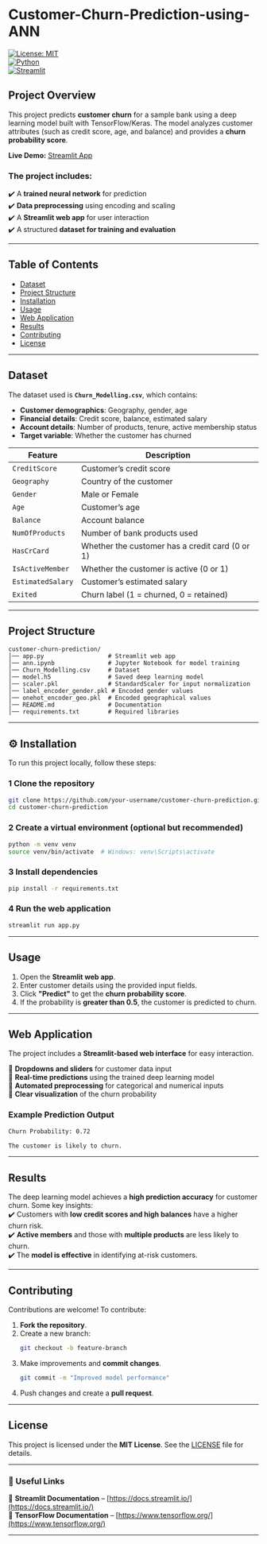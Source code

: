 # Customer-Churn-Prediction-using-ANN

[![License: MIT](https://img.shields.io/badge/License-MIT-blue.svg)](LICENSE)  
[![Python](https://img.shields.io/badge/Python-3.8%2B-blue.svg)](https://www.python.org/)  
[![Streamlit](https://img.shields.io/badge/Streamlit-App-red.svg)](https://streamlit.io/)  

## Project Overview  
This project predicts **customer churn** for a sample bank using a deep learning model built with TensorFlow/Keras. The model analyzes customer attributes (such as credit score, age, and balance) and provides a **churn probability score**.

**Live Demo:** [Streamlit App](https://your-streamlit-app-url)  

### **The project includes:**  
✔️ A **trained neural network** for prediction  
✔️ **Data preprocessing** using encoding and scaling  
✔️ A **Streamlit web app** for user interaction  
✔️ A structured **dataset for training and evaluation**  

---

## Table of Contents  
- [Dataset](#-dataset)  
- [Project Structure](#-project-structure)  
- [Installation](#-installation)  
- [Usage](#-usage)  
- [Web Application](#-web-application)  
- [Results](#-results)  
- [Contributing](#-contributing)  
- [License](#-license)  

---

## Dataset  
The dataset used is **`Churn_Modelling.csv`**, which contains:  

- **Customer demographics**: Geography, gender, age  
- **Financial details**: Credit score, balance, estimated salary  
- **Account details**: Number of products, tenure, active membership status  
- **Target variable**: Whether the customer has churned  

| Feature         | Description |
|----------------|-------------|
| `CreditScore`  | Customer’s credit score |
| `Geography`    | Country of the customer |
| `Gender`       | Male or Female |
| `Age`          | Customer’s age |
| `Balance`      | Account balance |
| `NumOfProducts` | Number of bank products used |
| `HasCrCard`    | Whether the customer has a credit card (0 or 1) |
| `IsActiveMember` | Whether the customer is active (0 or 1) |
| `EstimatedSalary` | Customer’s estimated salary |
| `Exited`       | Churn label (1 = churned, 0 = retained) |

---

## Project Structure  
```
customer-churn-prediction/
│── app.py                  # Streamlit web app
│── ann.ipynb               # Jupyter Notebook for model training
│── Churn_Modelling.csv     # Dataset
│── model.h5                # Saved deep learning model
│── scaler.pkl              # StandardScaler for input normalization
│── label_encoder_gender.pkl # Encoded gender values
│── onehot_encoder_geo.pkl  # Encoded geographical values
│── README.md               # Documentation
│── requirements.txt        # Required libraries
```

---

## ⚙ Installation  
To run this project locally, follow these steps:  

### **1️ Clone the repository**  
```bash
git clone https://github.com/your-username/customer-churn-prediction.git
cd customer-churn-prediction
```

### **2️ Create a virtual environment (optional but recommended)**  
```bash
python -m venv venv
source venv/bin/activate  # Windows: venv\Scripts\activate
```

### **3️ Install dependencies**  
```bash
pip install -r requirements.txt
```

### **4️ Run the web application**  
```bash
streamlit run app.py
```

---

## Usage  
1. Open the **Streamlit web app**.  
2. Enter customer details using the provided input fields.  
3. Click **"Predict"** to get the **churn probability score**.  
4. If the probability is **greater than 0.5**, the customer is predicted to churn.  

---

## Web Application  
The project includes a **Streamlit-based web interface** for easy interaction.  

🔹 **Dropdowns and sliders** for customer data input  
🔹 **Real-time predictions** using the trained deep learning model  
🔹 **Automated preprocessing** for categorical and numerical inputs  
🔹 **Clear visualization** of the churn probability  

### **Example Prediction Output**  
```txt
Churn Probability: 0.72

The customer is likely to churn.
```

---

## Results  
The deep learning model achieves a **high prediction accuracy** for customer churn. Some key insights:  
✔️ Customers with **low credit scores and high balances** have a higher churn risk.  
✔️ **Active members** and those with **multiple products** are less likely to churn.  
✔️ The **model is effective** in identifying at-risk customers.  

---

## Contributing  
Contributions are welcome! To contribute:  
1. **Fork the repository**.  
2. Create a new branch:  
   ```bash
   git checkout -b feature-branch
   ```
3. Make improvements and **commit changes**.  
   ```bash
   git commit -m "Improved model performance"
   ```
4. Push changes and create a **pull request**.  

---

## License  
This project is licensed under the **MIT License**. See the [LICENSE](LICENSE) file for details.  

---

### 🔗 Useful Links  
📌 **Streamlit Documentation** – [https://docs.streamlit.io/](https://docs.streamlit.io/)  
📌 **TensorFlow Documentation** – [https://www.tensorflow.org/](https://www.tensorflow.org/)  

---

